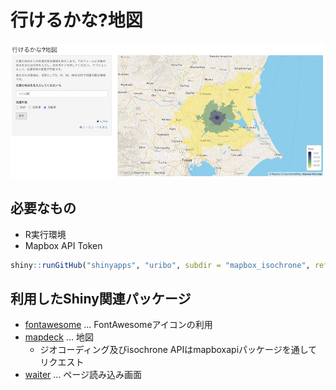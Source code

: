 行けるかな?地図
====================

![](../images/mapbox_isochrone.jpg)

## 必要なもの

- R実行環境
- Mapbox API Token

```r
shiny::runGitHub("shinyapps", "uribo", subdir = "mapbox_isochrone", ref = "main")
```

## 利用したShiny関連パッケージ

- [fontawesome](https://github.com/rstudio/fontawesome) ... FontAwesomeアイコンの利用
- [mapdeck](https://github.com/SymbolixAU/mapdeck) ... 地図
    - ジオコーディング及びisochrone APIはmapboxapiパッケージを通してリクエスト 
- [waiter](https://github.com/JohnCoene/waiter) ... ページ読み込み画面


